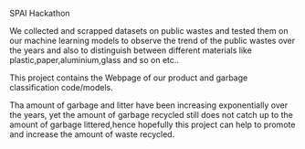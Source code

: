 SPAI Hackathon

We collected and scrapped datasets on public wastes and tested them on our machine learning models to observe the trend of the public wastes over the years and also to distinguish between different materials like plastic,paper,aluminium,glass and so on etc.. 


This project contains the Webpage of our product and garbage classification code/models.


Tha amount of garbage and litter have been increasing exponentially over the years, yet the amount of garbage recycled still does not catch up to the amount of garbage littered,hence hopefully this project can help to promote and increase the amount of waste recycled.
